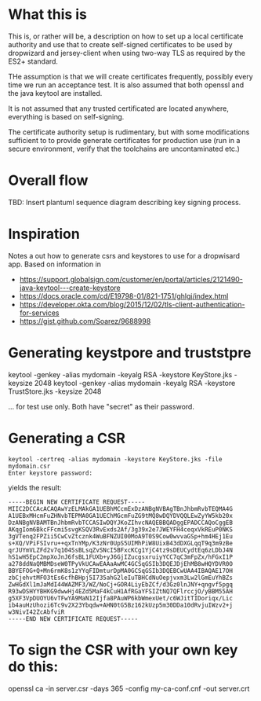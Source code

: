 

# What this is

This is, or rather will be, a description on how to set up a local
certificate authority and use that to create self-signed certificates
to be used by dropwizard and jersey-client when using two-way TLS as
required by the ES2+ standard.

THe assumption is that we will create certificates frequently, possibly
every time we run an acceptance test.   It is also assumed that 
both openssl and the java keytool are installed.

It is not assumed that any trusted certificated are located anywhere,
everything is based on self-signing.

The certificate authority setup is rudimentary, but with some modifications
sufficient to to provide generate certificates for production use (run in 
a secure environment, verify that the toolchains are uncontaminated
etc.)


# Overall flow

  TBD:   Insert  plantuml sequence diagram describing key signing process.


# Inspiration

Notes a out how to generate csrs and keystores to use for a dropwisard app.
Based on information in 

   * https://support.globalsign.com/customer/en/portal/articles/2121490-java-keytool---create-keystore
   * https://docs.oracle.com/cd/E19798-01/821-1751/ghlgj/index.html
   * https://developer.okta.com/blog/2015/12/02/tls-client-authentication-for-services
   * https://gist.github.com/Soarez/9688998

# Generating keystpore and truststpre

   keytool -genkey -alias mydomain -keyalg RSA -keystore KeyStore.jks -keysize 2048
   keytool -genkey -alias mydomain -keyalg RSA -keystore TrustStore.jks -keysize 2048


... for test use only.   Both have "secret" as their password.

# Generating a CSR


    keytool -certreq -alias mydomain -keystore KeyStore.jks -file mydomain.csr
    Enter keystore password:  

yields the result:

    -----BEGIN NEW CERTIFICATE REQUEST-----
    MIIC2DCCAcACAQAwYzELMAkGA1UEBhMCcmExDzANBgNVBAgTBnJhbmRvbTEQMA4G
    A1UEBxMHcmFuZHNvbTEPMA0GA1UEChMGcmFuZG9tMQ8wDQYDVQQLEwZyYW5kb20x
    DzANBgNVBAMTBnJhbmRvbTCCASIwDQYJKoZIhvcNAQEBBQADggEPADCCAQoCggEB
    AKqgIom6BkcFFcmi5svgKSQV3RvExds2Af/3g39x2e7JWEYFH4ceqxVkREuP0NKS
    3gVTenq2FPZii5CwCvZtcznk4WuBFNZUI00MoA9T0S9Cow0wvvaGSp+hm4HEj1Eu
    s+XQ/VPiFSIvru++qxTnYMp/K3zNr0UpS5UIMhPiW8UixB43dDXGLqqT9q3m9zBe
    qrJUYmVLZFd2v7q104SsBLsqZvSNcI5BFxcKCg1YjC4tz9sDEUCydtEq6zLDbJ4N
    hS1wH5EpC2mpXoJnJ6fsBL1FUXb+yJ6GjIZucgsxruiyYCC7qC3mFpZx/hFGxI1P
    a278ddNaQMBMDseW0TPyVkUCAwEAAaAwMC4GCSqGSIb3DQEJDjEhMB8wHQYDVR0O
    BBYEFOG+Q+Mn6rmK8s1zYYqFIDmturDpMA0GCSqGSIb3DQEBCwUAA4IBAQAE17OH
    zbCjehvtMFO3tEs6cfhBHpj5I735ahG2leIuTBHCdNuOepjvxm3Lw2lGmEuYhBZs
    ZwHGdXl1mJaMdI44WAZMF3/WZ/NoCj+GOR4LiyEbZCf/d3Gz0lnJNY+qngvf5pgq
    R93wDSHYYBHKG9dwwHj4EZd5MaF4kCuH1AfRGaYFSIZtNQ7QFlrccjO/yBBM55AH
    g5XF3VpDUOYU6vTFwYA9MaN12Ijfa8PAuWP6kbWmexUet/c6WJitTIDoriqx/Lic
    ib4auHzUhozi6Tc9v2X23Ybqdw+AHN0tG5Bz162kUzp5m30DDa10dRvjuIWzv2+j
    w3NivI42ZcAbfviR
    -----END NEW CERTIFICATE REQUEST-----


# To sign the CSR with your own key do this:

   openssl ca -in server.csr -days 365 -config my-ca-conf.cnf -out server.crt



